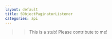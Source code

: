 ```yaml
---
layout: default
title: SObjectPaginatorListener
categories: api
---
```


>>This is a stub!  Please contribute to me!
